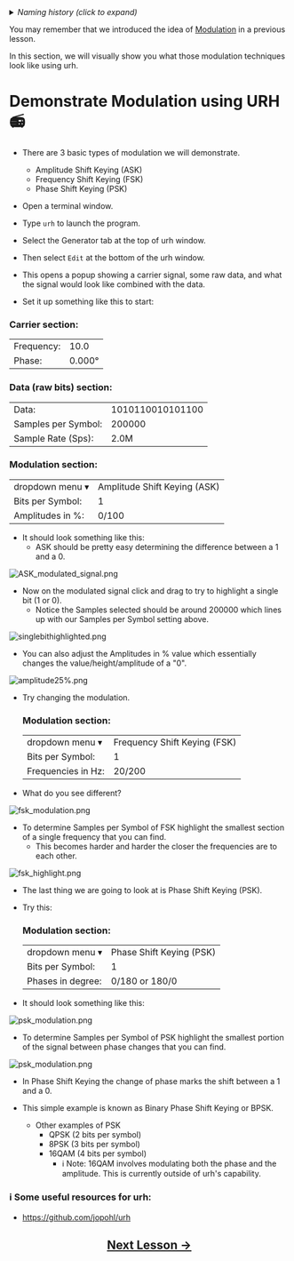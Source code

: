 <details><summary><i>Naming history (click to expand)</i></summary>
<pre>
2023 May 22: 020_Modulation.md
</pre>
</details>

You may remember that we introduced the idea of [Modulation](https://github.com/python-can-define-radio/sdr-course/blob/main/classroom_activities/Ch02_Basics/020_Sample_Rates_Intro.md#what-is-modulation) in a previous lesson. 

In this section, we will visually show you what those modulation techniques look like using urh.

# Demonstrate Modulation using URH 📻

- There are 3 basic types of modulation we will demonstrate.
    - Amplitude Shift Keying (ASK)
    - Frequency Shift Keying (FSK)
    - Phase Shift Keying (PSK)

- Open a terminal window.
  
- Type `urh` to launch the program.
  
- Select the Generator tab at the top of urh window.

- Then select `Edit` at the bottom of the urh window.

- This opens a popup showing a carrier signal, some raw data, and what the signal would look like combined with the data.

- Set it up something like this to start:

### Carrier section:

  | | |
  |-------|-----|
  |Frequency:| 10.0|
  |Phase:| 0.000°|  

### Data (raw bits) section:

  | | |
  |-------|-----|
  |Data:| 1010110010101100|
  |Samples per Symbol:| 200000|
  |Sample Rate (Sps):| 2.0M| 

### Modulation section:

  | | |
  |-------|-----|
  |dropdown menu ▾|Amplitude Shift Keying (ASK)|
  |Bits per Symbol:| 1|
  |Amplitudes in %:| 0/100|

- It should look something like this:
    - ASK should be pretty easy determining the difference between a 1 and a 0.
   
![ASK_modulated_signal.png](https://github.com/python-can-define-radio/sdr-course/blob/main/classroom_activities/Chx_Misc/Images/ASK_modulated_signal.png?raw=true)

- Now on the modulated signal click and drag to try to highlight a single bit (1 or 0).
    - Notice the Samples selected should be around 200000 which lines up with our Samples per Symbol setting above.

![singlebithighlighted.png](https://github.com/python-can-define-radio/sdr-course/blob/main/classroom_activities/Chx_Misc/Images/singlebithighlighted.png?raw=true)

- You can also adjust the Amplitudes in % value which essentially changes the value/height/amplitude of a "0".

![amplitude25%.png](https://github.com/python-can-define-radio/sdr-course/blob/main/classroom_activities/Chx_Misc/Images/amplitude25%25.png?raw=true)

- Try changing the modulation.

  ### Modulation section:

  | | |
  |-------|-----|
  |dropdown menu ▾|Frequency Shift Keying (FSK)|
  |Bits per Symbol:| 1|
  |Frequencies in Hz:|20/200|
  
- What do you see different?

![fsk_modulation.png](https://github.com/python-can-define-radio/sdr-course/blob/main/classroom_activities/Chx_Misc/Images/fsk_modulation.png?raw=true)

- To determine Samples per Symbol of FSK highlight the smallest section of a single frequency that you can find.
    - This becomes harder and harder the closer the frequencies are to each other.

![fsk_highlight.png](https://github.com/python-can-define-radio/sdr-course/blob/main/classroom_activities/Chx_Misc/Images/fsk_highlight.png?raw=true)

- The last thing we are going to look at is Phase Shift Keying (PSK).

- Try this:

  ### Modulation section:

  | | |
  |-------|-----|
  |dropdown menu ▾|Phase Shift Keying (PSK)|
  |Bits per Symbol:| 1|
  |Phases in degree:|0/180 or 180/0|
  
- It should look something like this:
  
![psk_modulation.png](https://github.com/python-can-define-radio/sdr-course/blob/main/classroom_activities/Chx_Misc/Images/psk_modulation.png?raw=true)

- To determine Samples per Symbol of PSK highlight the smallest portion of the signal between phase changes that you can find.

![psk_modulation.png](https://github.com/python-can-define-radio/sdr-course/blob/main/classroom_activities/Chx_Misc/Images/psk_highlight.png?raw=true)

- In Phase Shift Keying the change of phase marks the shift between a 1 and a 0.

- This simple example is known as Binary Phase Shift Keying or BPSK.
    - Other examples of PSK
        - QPSK (2 bits per symbol)
        - 8PSK (3 bits per symbol)
        - 16QAM (4 bits per symbol)
          - ℹ️ Note: 16QAM involves modulating both the phase and the amplitude. This is currently outside of urh's capability.

### ℹ️ Some useful resources for urh:

- https://github.com/jopohl/urh

## <p align="center">[Next Lesson &rarr;](https://github.com/python-can-define-radio/sdr-course/blob/main/classroom_activities/Ch03_Analyzing_Signals_URH/030_Generate_a_signal.md)</p>
